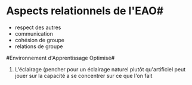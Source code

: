 # Aspects relationnels de l'EAO#

* respect des autres
* communication
* cohésion de groupe
* relations de groupe

#Environnement d'Apprentissage Optimisé#

1. L'éclairage (pencher pour un éclairage naturel plutôt qu'artificiel peut jouer sur la capacité a se concentrer sur ce que l'on fait
